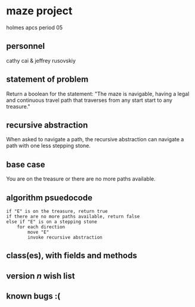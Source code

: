# maze project
holmes apcs period 05

## personnel

cathy cai & jeffrey rusovskiy

## statement of problem

Return a boolean for the statement: "The maze is navigable, having a legal and continuous travel path that traverses from any start start to any treasure."

## recursive abstraction

When asked to navigate a path, the recursive abstraction can navigate a path with one less stepping stone.

## base case

You are on the treasure or there are no more paths available.

## algorithm psuedocode

    if "E" is on the treasure, return true
    if there are no more paths available, return false
    else if "E" is on a stepping stone
        for each direction
            move "E"
            invoke recursive abstraction

## class(es), with fields and methods


## version *n* wish list


## known bugs :(



